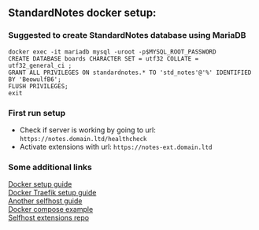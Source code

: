 ## StandardNotes docker setup:

### Suggested to create StandardNotes database using MariaDB

```
docker exec -it mariadb mysql -uroot -p$MYSQL_ROOT_PASSWORD
CREATE DATABASE boards CHARACTER SET = utf32 COLLATE = utf32_general_ci ;
GRANT ALL PRIVILEGES ON standardnotes.* TO 'std_notes'@'%' IDENTIFIED BY 'BeowulfB6';
FLUSH PRIVILEGES;
exit
```

### First run setup

- Check if server is working by going to url: `https://notes.domain.ltd/healthcheck`
- Activate extensions with url: `https://notes-ext.domain.ltd`

### Some additional links

[Docker setup guide](https://www.blackvoid.club/standard-notes-docker-self-hosted-alternative/amp/)  
[Docker Traefik setup guide](https://ae3.ch/selfhosted-standard-notes-with-docker-and-traefik)  
[Another selfhost guide](https://theselfhostingblog.com/posts/how-to-completely-self-host-standard-notes/)  
[Docker compose example](https://pastebin.com/LFNwgscB)  
[Selfhost extensions repo](https://github.com/iganeshk/standardnotes-extensions)  
